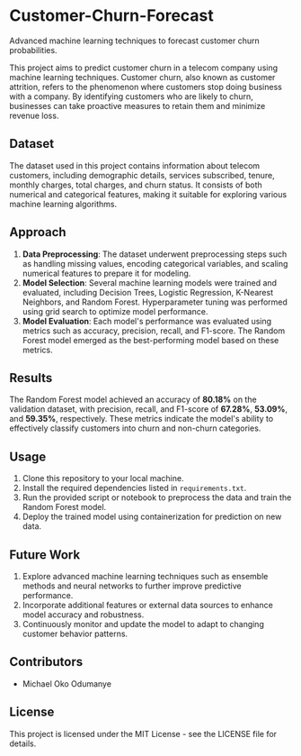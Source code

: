 # Customer-Churn-Forecast
Advanced machine learning techniques to forecast customer churn probabilities.

This project aims to predict customer churn in a telecom company using machine learning techniques. Customer churn, also known as customer attrition, refers to the phenomenon where customers stop doing business with a company. By identifying customers who are likely to churn, businesses can take proactive measures to retain them and minimize revenue loss.

## Dataset
The dataset used in this project contains information about telecom customers, including demographic details, services subscribed, tenure, monthly charges, total charges, and churn status. It consists of both numerical and categorical features, making it suitable for exploring various machine learning algorithms.

## Approach
1. **Data Preprocessing**: The dataset underwent preprocessing steps such as handling missing values, encoding categorical variables, and scaling numerical features to prepare it for modeling.
2. **Model Selection**: Several machine learning models were trained and evaluated, including Decision Trees, Logistic Regression, K-Nearest Neighbors, and Random Forest. Hyperparameter tuning was performed using grid search to optimize model performance.
3. **Model Evaluation**: Each model's performance was evaluated using metrics such as accuracy, precision, recall, and F1-score. The Random Forest model emerged as the best-performing model based on these metrics.

## Results
The Random Forest model achieved an accuracy of **80.18%** on the validation dataset, with precision, recall, and F1-score of **67.28%**, **53.09%**, and **59.35%**, respectively. These metrics indicate the model's ability to effectively classify customers into churn and non-churn categories.

## Usage
1. Clone this repository to your local machine.
2. Install the required dependencies listed in `requirements.txt`.
3. Run the provided script or notebook to preprocess the data and train the Random Forest model.
4. Deploy the trained model using containerization for prediction on new data.

## Future Work
1. Explore advanced machine learning techniques such as ensemble methods and neural networks to further improve predictive performance.
2. Incorporate additional features or external data sources to enhance model accuracy and robustness.
3. Continuously monitor and update the model to adapt to changing customer behavior patterns.

## Contributors
- Michael Oko Odumanye

## License
This project is licensed under the MIT License - see the LICENSE file for details.
